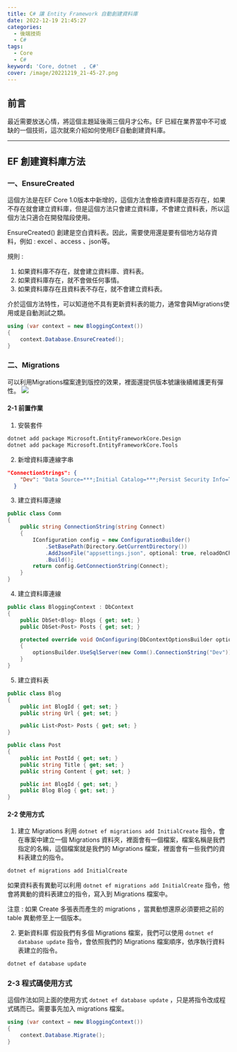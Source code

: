 ```yaml
---
title: C# 讓 Entity Framework 自動創建資料庫
date: 2022-12-19 21:45:27
categories: 
  - 後端技術
  - C#
tags: 
  - Core
  - C#
keyword: 'Core, dotnet  , C#'
cover: /image/20221219_21-45-27.png
---
```


## 前言
最近需要放送心情，將這個主題延後兩三個月才公布。EF 已經在業界當中不可或缺的一個技術，這次就來介紹如何使用EF自動創建資料庫。

---

## EF 創建資料庫方法
### 一、EnsureCreated
這個方法是在EF Core 1.0版本中新增的，這個方法會檢查資料庫是否存在，如果不存在就會建立資料庫，但是這個方法只會建立資料庫，不會建立資料表，所以這個方法只適合在開發階段使用。

EnsureCreated() 創建是空白資料表。因此，需要使用還是要有個地方站存資料，例如 : excel 、access 、json等。

規則 :
1. 如果資料庫不存在，就會建立資料庫、資料表。
2. 如果資料庫存在，就不會做任何事情。
3. 如果資料庫存在且資料表不存在，就不會建立資料表。 

介於這個方法特性，可以知道他不具有更新資料表的能力，通常會與Migrations使用或是自動測試之類。

```cs
using (var context = new BloggingContext())
{
    context.Database.EnsureCreated();
}
```

### 二、Migrations
可以利用Migrations檔案達到版控的效果，裡面還提供版本號讓後續維護更有彈性。
![](/image/20230711_22-31-16.png)

#### 2-1 前置作業
1. 安裝套件
```cmd  
dotnet add package Microsoft.EntityFrameworkCore.Design
dotnet add package Microsoft.EntityFrameworkCore.Tools
```

2. 新增資料庫連線字串
```json
"ConnectionStrings": {
    "Dev": "Data Source=***;Initial Catalog=***;Persist Security Info=True;User ID=***;Password=***"
  }
```

3. 建立資料庫連線
```cs
public class Comm
{
    public string ConnectionString(string Connect)
    {
        IConfiguration config = new ConfigurationBuilder()
            .SetBasePath(Directory.GetCurrentDirectory())
            .AddJsonFile("appsettings.json", optional: true, reloadOnChange: true)
            .Build();
        return config.GetConnectionString(Connect);
    }
}
```

4. 建立資料庫連線
```cs
public class BloggingContext : DbContext
{
    public DbSet<Blog> Blogs { get; set; }
    public DbSet<Post> Posts { get; set; }

    protected override void OnConfiguring(DbContextOptionsBuilder optionsBuilder)
    {
        optionsBuilder.UseSqlServer(new Comm().ConnectionString("Dev"));
    }
}
```

5. 建立資料表
```cs
public class Blog
{
    public int BlogId { get; set; }
    public string Url { get; set; }

    public List<Post> Posts { get; set; }
}

public class Post
{
    public int PostId { get; set; }
    public string Title { get; set; }
    public string Content { get; set; }

    public int BlogId { get; set; }
    public Blog Blog { get; set; }
}
```

#### 2-2 使用方式
1. 建立 Migrations
利用 ```dotnet ef migrations add InitialCreate``` 指令，會在專案中建立一個 Migrations 資料夾，裡面會有一個檔案，檔案名稱是我們指定的名稱，這個檔案就是我們的 Migrations 檔案，裡面會有一些我們的資料表建立的指令。

```cmd
dotnet ef migrations add InitialCreate
```

如果資料表有異動可以利用 ```dotnet ef migrations add InitialCreate``` 指令，他會將異動的資料表建立的指令，寫入到 Migrations 檔案中。

注意 : 如果 Create 多張表而產生的 migrations ，當異動想還原必須要把之前的 table 異動修至上一個版本。 


2. 更新資料庫
假設我們有多個 Migrations 檔案，我們可以使用 ```dotnet ef database update``` 指令，會依照我們的 Migrations 檔案順序，依序執行資料表建立的指令。

```cmd
dotnet ef database update
```

### 2-3 程式碼使用方式
這個作法如同上面的使用方式  ```dotnet ef database update``` ，只是將指令改成程式碼而已。需要事先加入 migrations 檔案。

```cs
using (var context = new BloggingContext())
{
    context.Database.Migrate();
}
```
